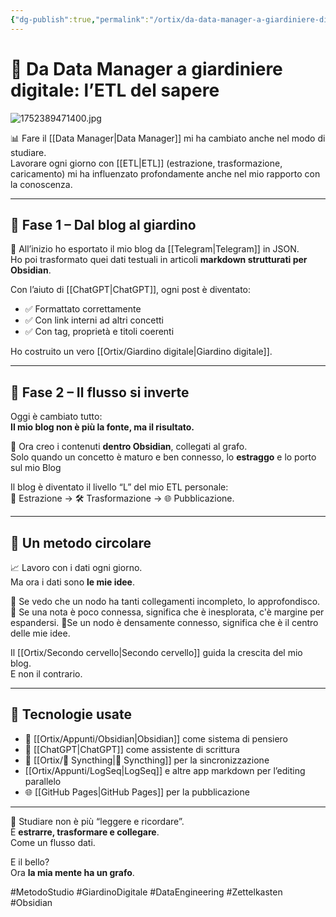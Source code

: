 ```yaml
---
{"dg-publish":true,"permalink":"/ortix/da-data-manager-a-giardiniere-digitale/","title":"🧠 Da Data Manager a giardiniere digitale: l’ETL del sapere","tags":["MetodoStudio","Obsidian","ETL","DataManager","SecondoCervello","Blogging","GiardinoDigitale"]}
---
```



# 🧠 Da Data Manager a giardiniere digitale: l’ETL del sapere

![1752389471400.jpg](/img/user/1752389471400.jpg)

📊 Fare il [[Data Manager\|Data Manager]] mi ha cambiato anche nel modo di studiare.  
Lavorare ogni giorno con [[ETL\|ETL]] (estrazione, trasformazione, caricamento) mi ha influenzato profondamente anche nel mio rapporto con la conoscenza.

---

## 🔄 **Fase 1 – Dal blog al giardino**

🧩 All’inizio ho esportato il mio blog da [[Telegram\|Telegram]] in JSON.  
Ho poi trasformato quei dati testuali in articoli **markdown strutturati per Obsidian**.

Con l’aiuto di [[ChatGPT\|ChatGPT]], ogni post è diventato:
- ✅ Formattato correttamente
- ✅ Con link interni ad altri concetti
- ✅ Con tag, proprietà e titoli coerenti

Ho costruito un vero [[Ortix/Giardino digitale\|Giardino digitale]].

---

## 🌱 **Fase 2 – Il flusso si inverte**

Oggi è cambiato tutto:  
**Il mio blog non è più la fonte, ma il risultato.**

🔄 Ora creo i contenuti **dentro Obsidian**, collegati al grafo.  
Solo quando un concetto è maturo e ben connesso, lo **estraggo** e lo porto sul mio Blog

Il blog è diventato il livello “L” del mio ETL personale:  
🧠 Estrazione → 🛠️ Trasformazione → 🌐 Pubblicazione.

---

## 🔁 **Un metodo circolare**

📈 Lavoro con i dati ogni giorno.  
Ma ora i dati sono **le mie idee**.

📍 Se vedo che un nodo ha tanti collegamenti incompleto, lo approfondisco.
📍 Se una nota è poco connessa, significa che è inesplorata, c'è margine per espandersi.
📍Se un nodo è densamente connesso, significa che è il centro delle mie idee.

Il [[Ortix/Secondo cervello\|Secondo cervello]] guida la crescita del mio blog.  
E non il contrario.

---

## 🧰 **Tecnologie usate**

- 🧠 [[Ortix/Appunti/Obsidian\|Obsidian]] come sistema di pensiero
- 🤖 [[ChatGPT\|ChatGPT]] come assistente di scrittura
- 📡 [[Ortix/🔄 Syncthing\|🔄 Syncthing]] per la sincronizzazione
- [[Ortix/Appunti/LogSeq\|LogSeq]] e altre app markdown per l’editing parallelo
- 🌐 [[GitHub Pages\|GitHub Pages]] per la pubblicazione

---

🧠 Studiare non è più “leggere e ricordare”.  
È **estrarre, trasformare e collegare**.  
Come un flusso dati.

E il bello?  
Ora **la mia mente ha un grafo**.

#MetodoStudio #GiardinoDigitale #DataEngineering #Zettelkasten #Obsidian
